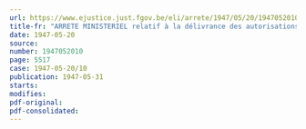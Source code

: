 ```yaml
---
url: https://www.ejustice.just.fgov.be/eli/arrete/1947/05/20/1947052010/justel
title-fr: "ARRETE MINISTERIEL relatif à la délivrance des autorisations d'utilisation de matériaux pour travaux publics ou d'utilité publique ainsi qu'à la recherche et la constatation des infractions en cette matière"
date: 1947-05-20
source:
number: 1947052010
page: 5517
case: 1947-05-20/10
publication: 1947-05-31
starts:
modifies:
pdf-original:
pdf-consolidated:
---
```


